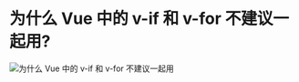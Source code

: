 # 为什么 Vue 中的 v-if 和 v-for 不建议一起用?

![为什么 Vue 中的 v-if 和 v-for 不建议一起用](/docs/images/interview/if-for.png)
